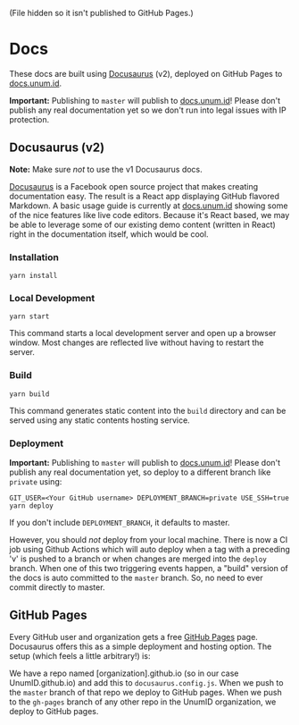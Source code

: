 (File hidden so it isn't published to GitHub Pages.)

# Docs

These docs are built using [Docusaurus](https://v2.docusaurus.io/docs/) (v2), deployed on GitHub Pages to [docs.unum.id](https://docs.unum.id/).

**Important:** Publishing to `master` will publish to [docs.unum.id](https://docs.unum.id/)! Please don't publish any real documentation yet so we don't run into legal issues with IP protection.

## Docusaurus (v2)

**Note:** Make sure _not_ to use the v1 Docusaurus docs.

[Docusaurus](https://v2.docusaurus.io/docs/) is a Facebook open source project that makes creating documentation easy. The result is a React app displaying GitHub flavored Markdown. A basic usage guide is currently at [docs.unum.id](https://docs.unum.id/) showing some of the nice features like live code editors. Because it's React based, we may be able to leverage some of our existing demo content (written in React) right in the documentation itself, which would be cool.

### Installation

```console
yarn install
```

### Local Development

```console
yarn start
```

This command starts a local development server and open up a browser window. Most changes are reflected live without having to restart the server.

### Build

```console
yarn build
```

This command generates static content into the `build` directory and can be served using any static contents hosting service.

### Deployment

**Important:** Publishing to `master` will publish to [docs.unum.id](https://docs.unum.id/)! Please don't publish any real documentation yet, so deploy to a different branch like `private` using:

```console
GIT_USER=<Your GitHub username> DEPLOYMENT_BRANCH=private USE_SSH=true yarn deploy
```

If you don't include `DEPLOYMENT_BRANCH`, it defaults to master.

However, you should *not* deploy from your local machine. There is now a CI job using Github Actions which will auto deploy when a tag with a preceding 'v' is pushed to a branch or when changes are merged into the `deploy` branch. When one of this two triggering events happen, a "build" version of the docs is auto committed to the `master` branch. So, no need to ever commit directly to master.

## GitHub Pages

Every GitHub user and organization gets a free [GitHub Pages](https://pages.github.com/) page. Docusaurus offers this as a simple deployment and hosting option. The setup (which feels a little arbitrary!) is:

We have a repo named [organization].github.io (so in our case UnumID.github.io) and add this to `docusaurus.config.js`.
When we push to the `master` branch of that repo we deploy to GitHub pages.
When we push to the `gh-pages` branch of any other repo in the UnumID organization, we deploy to GitHub pages.
